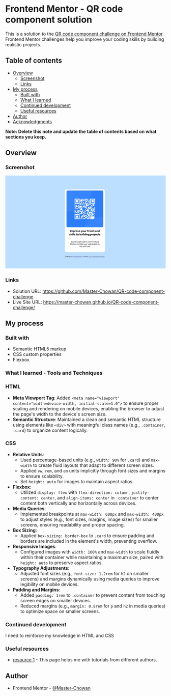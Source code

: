 # Frontend Mentor - QR code component solution

This is a solution to the [QR code component challenge on Frontend Mentor](https://www.frontendmentor.io/challenges/qr-code-component-iux_sIO_H). Frontend Mentor challenges help you improve your coding skills by building realistic projects. 

## Table of contents

- [Overview](#overview)
  - [Screenshot](#screenshot)
  - [Links](#links)
- [My process](#my-process)
  - [Built with](#built-with)
  - [What I learned](#what-i-learned)
  - [Continued development](#continued-development)
  - [Useful resources](#useful-resources)
- [Author](#author)
- [Acknowledgments](#acknowledgments)

**Note: Delete this note and update the table of contents based on what sections you keep.**

## Overview

### Screenshot

![](./screenshot.jpg)

### Links

- Solution URL: https://github.com/Master-Chowan/QR-code-component-challenge
- Live Site URL: https://master-chowan.github.io/QR-code-component-challenge/

## My process

### Built with

- Semantic HTML5 markup
- CSS custom properties
- Flexbox

### What I learned - Tools and Techniques

### HTML
- **Meta Viewport Tag**: Added `<meta name="viewport" content="width=device-width, initial-scale=1.0">` to ensure proper scaling and rendering on mobile devices, enabling the browser to adjust the page's width to the device's screen size.
- **Semantic Structure**: Maintained a clean and semantic HTML structure using elements like `<div>` with meaningful class names (e.g., `.container`, `.card`) to organize content logically.

### CSS
- **Relative Units**:
  - Used percentage-based units (e.g., `width: 90%` for `.card`) and `max-width` to create fluid layouts that adapt to different screen sizes.
  - Applied `vw`, `rem`, and `em` units implicitly through font sizes and margins to ensure scalability.
  - Set `height: auto` for images to maintain aspect ratios.
- **Flexbox**:
  - Utilized `display: flex` with `flex-direction: column`, `justify-content: center`, and `align-items: center` in `.container` to center content both vertically and horizontally across devices.
- **Media Queries**:
  - Implemented breakpoints at `max-width: 600px` and `max-width: 400px` to adjust styles (e.g., font sizes, margins, image sizes) for smaller screens, ensuring readability and proper spacing.
- **Box Sizing**:
  - Applied `box-sizing: border-box` to `.card` to ensure padding and borders are included in the element's width, preventing overflow.
- **Responsive Images**:
  - Configured images with `width: 100%` and `max-width` to scale fluidly within their container while maintaining a maximum size, paired with `height: auto` to preserve aspect ratios.
- **Typography Adjustments**:
  - Adjusted font sizes (e.g., `font-size: 1.2rem` for `h2` on smaller screens) and margins dynamically using media queries to improve legibility on mobile devices.
- **Padding and Margins**:
  - Added `padding: 1rem` to `.container` to prevent content from touching screen edges on smaller devices.
  - Reduced margins (e.g., `margin: 0.8rem` for `p` and `h2` in media queries) to optimize space on smaller screens.

### Continued development

I need to reinforce my knowledge in HTML and CSS

### Useful resources

- [resource 1](https://www.youtube.com) - This page helps me with tutorials from different authors.

## Author

- Frontend Mentor - [@Master-Chowan](https://www.https://www.frontendmentor.io/profile/Master-Chowan)